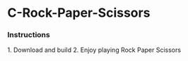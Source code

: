 # C-Rock-Paper-Scissors
<h3>Instructions</h3>
1. Download and build
2. Enjoy playing Rock Paper Scissors
